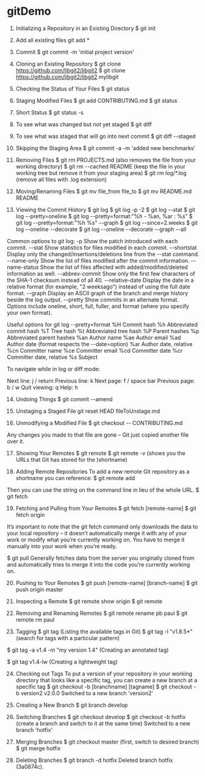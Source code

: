 # gitDemo

1. Initializing a Repository in an Existing Directory
$ git init

2. Add all existing files
git add *

3. Commit
$ git commit -m 'initial project version'

4. Cloning an Existing Repository
$ git clone https://github.com/libgit2/libgit2
$ git clone https://github.com/libgit2/libgit2 mylibgit

5. Checking the Status of Your Files
$ git status

6. Staging Modified Files
$ git add CONTRIBUTING.md
$ git status

7. Short Status
$ git status -s

8. To see what was changed but not yet staged
$ git diff

9. To see what was staged that will go into next commit
$ git diff --staged

10. Skipping the Staging Area
$ git commit -a -m 'added new benchmarks'

11. Removing Files
$ git rm PROJECTS.md       (also removes the file from your working directory)
$ git rm --cached README   (keep the file in your working tree but remove it from your staging area)
$ git rm log/\*.log        (remove all files with .log extension)

12. Moving/Renaming Files
$ git mv file_from file_to
$ git mv README.md README

13. Viewing the Commit History
$ git log
$ git log -p -2
$ git log --stat
$ git log --pretty=oneline
$ git log --pretty=format:"%h - %an, %ar : %s"
$ git log --pretty=format:"%h %s" --graph
$ git log --since=2.weeks
$ git log --oneline --decorate
$ git log --oneline --decorate --graph --all

Common options to git log:
-p               Show the patch introduced with each commit.
--stat           Show statistics for files modified in each commit.
--shortstat      Display only the changed/insertions/deletions line from the --stat command.
--name-only      Show the list of files modified after the commit information.
--name-status    Show the list of files affected with added/modified/deleted information as well.
--abbrev-commit  Show only the first few characters of the SHA-1 checksum instead of all 40.
--relative-date  Display the date in a relative format (for example, "2 weeksago") instead of using the full date format.
--graph          Display an ASCII graph of the branch and merge history beside the log output.
--pretty         Show commits in an alternate format. Options include oneline, short, full, fuller, and format (where you specify your own format).

Useful options for git log --pretty=format
%H    Commit hash
%h    Abbreviated commit hash
%T    Tree hash
%t    Abbreviated tree hash
%P    Parent hashes
%p    Abbreviated parent hashes
%an   Author name
%ae   Author email
%ad   Author date (format respects the --date=option)
%ar   Author date, relative
%cn   Committer name
%ce   Committer email
%cd   Committer date
%cr   Committer date, relative
%s    Subject

To navigate while in log or diff mode:

Next line:        j / return
Previous line:    k
Next page:        f / space bar
Previous page:    b / w
Quit viewing:     q
Help:             h


14. Undoing Things
$ git commit --amend

15. Unstaging a Staged File
git reset HEAD fileToUnstage.md

16. Unmodifying a Modified File
$ git checkout -- CONTRIBUTING.md

Any changes you made to that file are gone – Git just copied another file over it.

17. Showing Your Remotes
$ git remote
$ git remote -v (shows you the URLs that Git has stored for the )shortname)

18. Adding Remote Repositories
To add a new remote Git repository as a shortname you can reference:
$ git remote add <shortname> <url>

Then you can use the string <shortname> on the command line in lieu of the whole URL.
$ git fetch <shortname>

19. Fetching and Pulling from Your Remotes
$ git fetch [remote-name]
$ git fetch origin

It’s important to note that the git fetch command only downloads the data to your local repository – it doesn’t automatically merge it with any of your work or modify what you’re currently working on. You have to merge it manually into your work when you’re ready.

$ git pull 
Generally fetches data from the server you originally cloned from and automatically tries to merge it into the code you’re currently working on.

20. Pushing to Your Remotes
$ git push [remote-name] [branch-name]
$ git push origin master

21. Inspecting a Remote
$ git remote show origin
$ git remote

22. Removing and Renaming Remotes
$ git remote rename pb paul
$ git remote rm paul

23. Tagging
$ git tag (Listing the available tags in Git)
$ git tag -l "v1.8.5*" (search for tags with a particular pattern)

$ git tag -a v1.4 -m "my version 1.4" (Creating an annotated tag)

$ git tag v1.4-lw (Creating a lightweight tag)

24. Checking out Tags
To put a version of your repository in your working directory that looks like a specific tag, you can create a new branch at a specific tag
$ git checkout -b [branchname] [tagname]
$ git checkout -b version2 v2.0.0
Switched to a new branch 'version2'

25. Creating a New Branch
$ git branch develop

26. Switching Branches
$ git checkout develop
$ git checkout -b hotfix (create a branch and switch to it at the same time)
Switched to a new branch 'hotfix'

27. Merging Branches
$ git checkout master (first, switch to desired branch)
$ git merge hotfix

28. Deleting Branches
$ git branch -d hotfix
Deleted branch hotfix (3a0874c).






